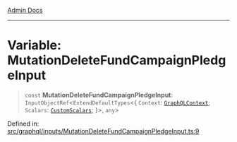 [Admin Docs](/)

***

# Variable: MutationDeleteFundCampaignPledgeInput

> `const` **MutationDeleteFundCampaignPledgeInput**: `InputObjectRef`\<`ExtendDefaultTypes`\<\{ `Context`: [`GraphQLContext`](../../../context/type-aliases/GraphQLContext.md); `Scalars`: [`CustomScalars`](../../../scalars/type-aliases/CustomScalars.md); \}\>, `any`\>

Defined in: [src/graphql/inputs/MutationDeleteFundCampaignPledgeInput.ts:9](https://github.com/syedali237/talawa-api/blob/691786dc98e76819737c41ef0af34983792105fd/src/graphql/inputs/MutationDeleteFundCampaignPledgeInput.ts#L9)
